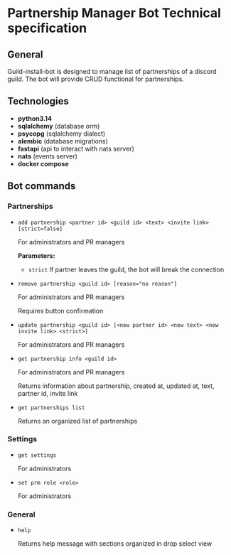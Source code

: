 # Partnership Manager Bot Technical specification

## General

Guild-install-bot is designed to manage list of partnerships of a discord guild. The bot will provide CRUD functional for partnerships.

## Technologies

* **python3.14**
* **sqlalchemy** (database orm)
* **psycopg** (sqlalchemy dialect)
* **alembic** (database migrations)
* **fastapi** (api to interact with nats server)
* **nats** (events server)
* **docker compose**

## Bot commands

### Partnerships

* `add partnership <partner id> <guild id> <text> <invite link> [strict=false]`
  
  For administrators and PR managers

  **Parameters:**
  * `strict` If partner leaves the guild, the bot will break the connection

* `remove partnership <guild id> [reason="no reason"]`

  For administrators and PR managers

  Requires button confirmation

* `update partnership <guild id> [<new partner id> <new text> <new invite link> <strict>]`

  For administrators and PR managers

* `get partnership info <guild id>`

  For administrators and PR managers

  Returns information about partnership, created at, updated at, text, partner id, invite link

* `get partnerships list`

  Returns an organized list of partnerships

### Settings

* `get settings`

  For administrators

* `set prm role <role>`

  For administrators

### General

* `help`

  Returns help message with sections organized in drop select view